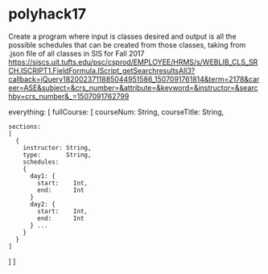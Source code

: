 # polyhack17
Create a program where input is classes desired and output is all the possible schedules that can be created from those classes, taking from .json file of all classes in SIS for Fall 2017
https://siscs.uit.tufts.edu/psc/csprod/EMPLOYEE/HRMS/s/WEBLIB_CLS_SRCH.ISCRIPT1.FieldFormula.IScript_getSearchresultsAll3?callback=jQuery1820023711885044951586_1507091761814&term=2178&career=ASE&subject=&crs_number=&attribute=&keyword=&instructor=&searchby=crs_number&_=1507091762799

everything:
[
  fullCourse:
  [
    courseNum:   String,
    courseTitle: String,

    sections:
    [
      {
        instructor: String,
        type:       String,
        schedules:
        {
          day1: {
            start:    Int,
            end:      Int
          }
          day2: {
            start:    Int,
            end:      Int
          } ...
        }  
      }
    ]
  ]
]
